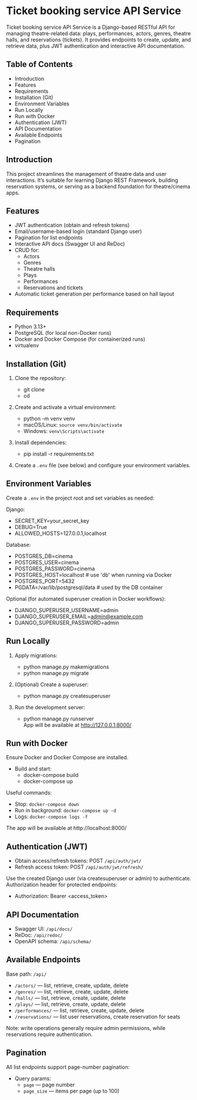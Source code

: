 # Ticket booking service API Service

Ticket booking service API Service is a Django-based RESTful API for managing theatre-related data: plays, performances, actors, genres, theatre halls, and reservations (tickets). It provides endpoints to create, update, and retrieve data, plus JWT authentication and interactive API documentation.

## Table of Contents
- Introduction
- Features
- Requirements
- Installation (Git)
- Environment Variables
- Run Locally
- Run with Docker
- Authentication (JWT)
- API Documentation
- Available Endpoints
- Pagination

## Introduction
This project streamlines the management of theatre data and user interactions. It’s suitable for learning Django REST Framework, building reservation systems, or serving as a backend foundation for theatre/cinema apps.

## Features
- JWT authentication (obtain and refresh tokens)
- Email/username-based login (standard Django user)
- Pagination for list endpoints
- Interactive API docs (Swagger UI and ReDoc)
- CRUD for:
  - Actors
  - Genres
  - Theatre halls
  - Plays
  - Performances
  - Reservations and tickets
- Automatic ticket generation per performance based on hall layout

## Requirements
- Python 3.13+
- PostgreSQL (for local non-Docker runs)
- Docker and Docker Compose (for containerized runs)
- virtualenv

## Installation (Git)
1. Clone the repository:
   - git clone <your-repo-url>
   - cd <project-folder>

2. Create and activate a virtual environment:
   - python -m venv venv  
   - macOS/Linux: `source venv/bin/activate`  
   - Windows: `venv\Scripts\activate`

3. Install dependencies:
   - pip install -r requirements.txt

4. Create a `.env` file (see below) and configure your environment variables.

## Environment Variables
Create a `.env` in the project root and set variables as needed:

Django:
- SECRET_KEY=your_secret_key
- DEBUG=True
- ALLOWED_HOSTS=127.0.0.1,localhost

Database:
- POSTGRES_DB=cinema
- POSTGRES_USER=cinema
- POSTGRES_PASSWORD=cinema
- POSTGRES_HOST=localhost        # use 'db' when running via Docker
- POSTGRES_PORT=5432
- PGDATA=/var/lib/postgresql/data # used by the DB container

Optional (for automated superuser creation in Docker workflows):
- DJANGO_SUPERUSER_USERNAME=admin
- DJANGO_SUPERUSER_EMAIL=admin@example.com
- DJANGO_SUPERUSER_PASSWORD=admin

## Run Locally
1. Apply migrations:
   - python manage.py makemigrations
   - python manage.py migrate

2. (Optional) Create a superuser:
   - python manage.py createsuperuser

3. Run the development server:
   - python manage.py runserver  
   App will be available at http://127.0.0.1:8000/

## Run with Docker
Ensure Docker and Docker Compose are installed.

- Build and start:
  - docker-compose build
  - docker-compose up

Useful commands:
- Stop: `docker-compose down`
- Run in background: `docker-compose up -d`
- Logs: `docker-compose logs -f`

The app will be available at http://localhost:8000/

## Authentication (JWT)
- Obtain access/refresh tokens: POST `/api/auth/jwt/`
- Refresh access token: POST `/api/auth/jwt/refresh/`

Use the created Django user (via createsuperuser or admin) to authenticate.  
Authorization header for protected endpoints:
- Authorization: Bearer <access_token>

## API Documentation
- Swagger UI: `/api/docs/`
- ReDoc: `/api/redoc/`
- OpenAPI schema: `/api/schema/`

## Available Endpoints
Base path: `/api/`
- `/actors/` — list, retrieve, create, update, delete
- `/genres/` — list, retrieve, create, update, delete
- `/halls/` — list, retrieve, create, update, delete
- `/plays/` — list, retrieve, create, update, delete
- `/performances/` — list, retrieve, create, update, delete
- `/reservations/` — list user reservations, create reservation for seats

Note: write operations generally require admin permissions, while reservations require authentication.

## Pagination
All list endpoints support page-number pagination:
- Query params:
  - `page` — page number
  - `page_size` — items per page (up to 100)
